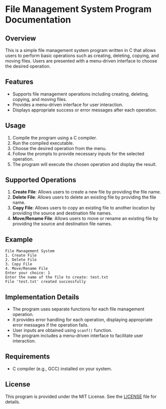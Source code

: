 # File Management System Program Documentation

## Overview

This is a simple file management system program written in C that allows users to perform basic operations such as creating, deleting, copying, and moving files. Users are presented with a menu-driven interface to choose the desired operation.

## Features

- Supports file management operations including creating, deleting, copying, and moving files.
- Provides a menu-driven interface for user interaction.
- Displays appropriate success or error messages after each operation.

## Usage

1. Compile the program using a C compiler.
2. Run the compiled executable.
3. Choose the desired operation from the menu.
4. Follow the prompts to provide necessary inputs for the selected operation.
5. The program will execute the chosen operation and display the result.

## Supported Operations

1. **Create File**: Allows users to create a new file by providing the file name.
2. **Delete File**: Allows users to delete an existing file by providing the file name.
3. **Copy File**: Allows users to copy an existing file to another location by providing the source and destination file names.
4. **Move/Rename File**: Allows users to move or rename an existing file by providing the source and destination file names.

## Example

```
File Management System
1. Create File
2. Delete File
3. Copy File
4. Move/Rename File
Enter your choice: 1
Enter the name of the file to create: test.txt
File 'test.txt' created successfully
```

## Implementation Details

- The program uses separate functions for each file management operation.
- It provides error handling for each operation, displaying appropriate error messages if the operation fails.
- User inputs are obtained using `scanf()` function.
- The program includes a menu-driven interface to facilitate user interaction.

## Requirements

- C compiler (e.g., GCC) installed on your system.

## License

This program is provided under the MIT License. See the [LICENSE](LICENSE) file for details.
